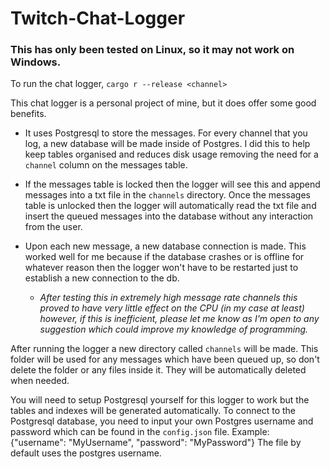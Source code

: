 # Twitch-Chat-Logger
### This has only been tested on Linux, so it may not work on Windows.

To run the chat logger, ``cargo r --release <channel>``

This chat logger is a personal project of mine, but it does offer some good benefits.

* It uses Postgresql to store the messages. For every channel that you log, a new database will be made inside of Postgres. I did this
to help keep tables organised and reduces disk usage removing the need for a ``channel`` column on the messages table.


* If the messages table is locked then the logger will see this and append messages into a txt file in the ``channels`` directory.
Once the messages table is unlocked then the logger will automatically read the txt file and insert the queued messages into the database without
any interaction from the user.


* Upon each new message, a new database connection is made. This worked well for me because if the database crashes or is offline for whatever reason
then the logger won't have to be restarted just to establish a new connection to the db.
    * *After testing this in extremely high message rate channels this proved to have very little effect on the CPU (in my case at least) however, if this is inefficient, please let me know as I'm open to any suggestion which could improve my knowledge of programming.*



After running the logger a new directory called ``channels`` will be made. This folder will be used
for any messages which have been queued up, so don't delete the folder or any files inside it. They will be automatically
deleted when needed.

You will need to setup Postgresql yourself for this logger to work but the tables and indexes will be generated automatically.
To connect to the Postgresql database, you need to input your own Postgres username and password which can be found in the ``config.json`` file. Example: {"username": "MyUsername", "password": "MyPassword"}
The file by default uses the postgres username.